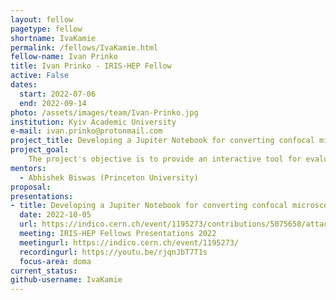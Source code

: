 ```yaml
---
layout: fellow
pagetype: fellow
shortname: IvaKamie
permalink: /fellows/IvaKamie.html
fellow-name: Ivan Prinko
title: Ivan Prinko - IRIS-HEP Fellow
active: False 
dates:
  start: 2022-07-06
  end: 2022-09-14
photo: /assets/images/team/Ivan-Prinko.jpg
institution: Kyiv Academic University
e-mail: ivan.prinko@protonmail.com
project_title: Developing a Jupiter Notebook for converting confocal microscopic images to 3D cell images and metrics calculation.
project_goal:
    The project's objective is to provide an interactive tool for evaluating confocal microscopic images of cells in order to determine their features, including volume, polarity, and cross-sectional area.
mentors:
  - Abhishek Biswas (Princeton University)
proposal:
presentations:
- title: Developing a Jupiter Notebook for converting confocal microscopic images to 3D cell images and metrics calculation.
  date: 2022-10-05
  url: https://indico.cern.ch/event/1195273/contributions/5075658/attachments/2528808/4350475/Ivan%20Prinko.%20IRIS%20Project%20Presentation.pdf
  meeting: IRIS-HEP Fellows Presentations 2022
  meetingurl: https://indico.cern.ch/event/1195273/
  recordingurl: https://youtu.be/rjqnJbT7T1s
  focus-area: doma
current_status:
github-username: IvaKamie
---
```

